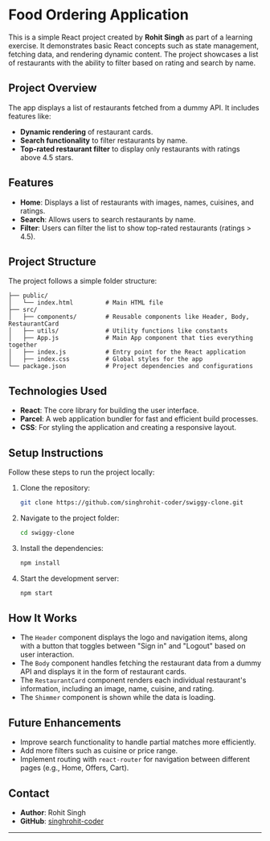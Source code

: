 # Food Ordering Application

This is a simple React project created by **Rohit Singh** as part of a learning exercise. It demonstrates basic React concepts such as state management, fetching data, and rendering dynamic content. The project showcases a list of restaurants with the ability to filter based on rating and search by name.

## Project Overview

The app displays a list of restaurants fetched from a dummy API. It includes features like:

- **Dynamic rendering** of restaurant cards.
- **Search functionality** to filter restaurants by name.
- **Top-rated restaurant filter** to display only restaurants with ratings above 4.5 stars.

## Features

- **Home**: Displays a list of restaurants with images, names, cuisines, and ratings.
- **Search**: Allows users to search restaurants by name.
- **Filter**: Users can filter the list to show top-rated restaurants (ratings > 4.5).

## Project Structure

The project follows a simple folder structure:

```
├── public/
│   └── index.html         # Main HTML file
├── src/
│   ├── components/        # Reusable components like Header, Body, RestaurantCard
│   ├── utils/             # Utility functions like constants
│   ├── App.js             # Main App component that ties everything together
│   ├── index.js           # Entry point for the React application
│   ├── index.css          # Global styles for the app
└── package.json           # Project dependencies and configurations
```

## Technologies Used

- **React**: The core library for building the user interface.
- **Parcel**: A web application bundler for fast and efficient build processes.
- **CSS**: For styling the application and creating a responsive layout.

## Setup Instructions

Follow these steps to run the project locally:

1. Clone the repository:
   ```bash
   git clone https://github.com/singhrohit-coder/swiggy-clone.git
   ```

2. Navigate to the project folder:
   ```bash
   cd swiggy-clone
   ```

3. Install the dependencies:
   ```bash
   npm install
   ```

4. Start the development server:
   ```bash
   npm start
   ```

## How It Works

- The `Header` component displays the logo and navigation items, along with a button that toggles between "Sign in" and "Logout" based on user interaction.
- The `Body` component handles fetching the restaurant data from a dummy API and displays it in the form of restaurant cards.
- The `RestaurantCard` component renders each individual restaurant's information, including an image, name, cuisine, and rating.
- The `Shimmer` component is shown while the data is loading.

## Future Enhancements

- Improve search functionality to handle partial matches more efficiently.
- Add more filters such as cuisine or price range.
- Implement routing with `react-router` for navigation between different pages (e.g., Home, Offers, Cart).


## Contact

- **Author**: Rohit Singh
- **GitHub**: [singhrohit-coder](https://github.com/singhrohit-coder)

---









